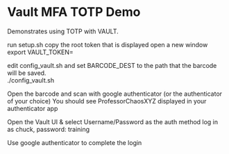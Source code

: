 # Vault MFA TOTP Demo
Demonstrates using TOTP with VAULT.

run setup.sh
copy the root token that is displayed
open a new window
export VAULT_TOKEN= <TOKEN>


edit config_vault.sh and set BARCODE_DEST to the path 
that the barcode will be saved.  
./config_vault.sh

Open the barcode and scan with google authenticator (or the authenticator of your choice)
You should see ProfessorChaosXYZ displayed in your authenticator app

Open the Vault UI & select Username/Password as the auth method
log in as chuck, password: training

Use google authenticator to complete the login